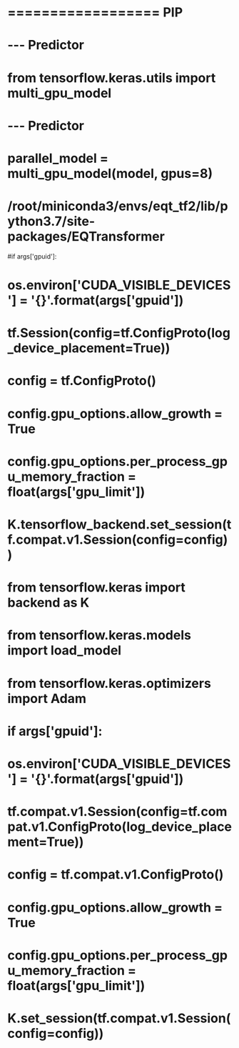 

# ==================  PIP
# --- Predictor
# from tensorflow.keras.utils import multi_gpu_model

# --- Predictor
# parallel_model = multi_gpu_model(model, gpus=8)

# /root/miniconda3/envs/eqt_tf2/lib/python3.7/site-packages/EQTransformer


#if args['gpuid']:
#    os.environ['CUDA_VISIBLE_DEVICES'] = '{}'.format(args['gpuid'])
#    tf.Session(config=tf.ConfigProto(log_device_placement=True))
#    config = tf.ConfigProto()
#    config.gpu_options.allow_growth = True
#    config.gpu_options.per_process_gpu_memory_fraction = float(args['gpu_limit'])
#    K.tensorflow_backend.set_session(tf.compat.v1.Session(config=config))


#    from tensorflow.keras import backend as K
#    from tensorflow.keras.models import load_model
#    from tensorflow.keras.optimizers import Adam

#    if args['gpuid']:
#        os.environ['CUDA_VISIBLE_DEVICES'] = '{}'.format(args['gpuid'])
#        tf.compat.v1.Session(config=tf.compat.v1.ConfigProto(log_device_placement=True))
#        config = tf.compat.v1.ConfigProto()
#        config.gpu_options.allow_growth = True
#        config.gpu_options.per_process_gpu_memory_fraction = float(args['gpu_limit'])
#        K.set_session(tf.compat.v1.Session(config=config))
